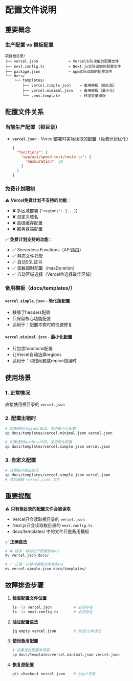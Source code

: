 # 配置文件说明

## 重要概念

### 生产配置 vs 模板配置

```
项目根目录/
├── vercel.json              ← Vercel实际读取的配置文件
├── next.config.ts           ← Next.js实际读取的配置文件
├── package.json             ← npm实际读取的配置文件
└── docs/
    └── templates/
        ├── vercel.simple.json    ← 备用模板（简化版）
        ├── vercel.minimal.json   ← 备用模板（最小化）
        └── .env.template         ← 环境变量模板
```

## 配置文件关系

### 当前生产配置（根目录）
- **`vercel.json`** - Vercel部署时实际读取的配置（免费计划优化）
  ```json
  {
    "functions": {
      "app/api/speed-test/route.ts": {
        "maxDuration": 30
      }
    }
  }
  ```

### 免费计划限制

⚠️ **Vercel免费计划不支持的功能**：
- ❌ 多区域部署 (`"regions": [...]`)
- ❌ 自定义域名
- ❌ 高级缓存配置
- ❌ 服务器端配置

✅ **免费计划支持的功能**：
- ✅ Serverless Functions（API路由）
- ✅ 静态文件托管
- ✅ 自动SSL证书
- ✅ 函数超时配置（maxDuration）
- ✅ 自动区域选择（Vercel会选择最佳区域）

### 备用模板（docs/templates/）

#### `vercel.simple.json` - 简化版配置
- 移除了headers配置
- 只保留核心功能配置
- 适用于：配置冲突时的快速修复

#### `vercel.minimal.json` - 最小化配置
- 只包含functions配置
- 让Vercel自动选择regions
- 适用于：网络问题或region错误时

## 使用场景

### 1. 正常情况
直接使用根目录的 `vercel.json`

### 2. 配置出错时
```bash
# 如果遇到regions错误，使用最小化配置
cp docs/templates/vercel.minimal.json vercel.json

# 如果遇到headers冲突，使用简化配置  
cp docs/templates/vercel.simple.json vercel.json
```

### 3. 自定义配置
```bash
# 从模板开始自定义
cp docs/templates/vercel.simple.json vercel.json
# 然后编辑 vercel.json 文件
```

## 重要提醒

⚠️ **只有根目录的配置文件会被读取**
- Vercel只会读取根目录的 `vercel.json`
- Next.js只会读取根目录的 `next.config.ts`
- docs/templates/ 中的文件只是备用模板

✅ **正确做法**
```bash
# ❌ 错误：移动生产配置到docs
mv vercel.json docs/

# ✅ 正确：只移动模板文件到docs  
mv vercel.simple.json docs/templates/
```

## 故障排查步骤

1. **检查配置文件位置**
   ```bash
   ls -la vercel.json          # 必须存在
   ls -la next.config.ts       # 必须存在
   ```

2. **验证配置语法**
   ```bash
   jq empty vercel.json        # 检查JSON语法
   ```

3. **使用备用配置**
   ```bash
   # 如果当前配置有问题
   cp docs/templates/vercel.minimal.json vercel.json
   ```

4. **恢复原配置**
   ```bash
   git checkout vercel.json    # 从git恢复
   ```

